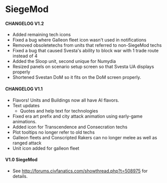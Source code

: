 SiegeMod
====

#### CHANGELOG V1.2
- Added remaining tech icons
- Fixed a bug where Galleon fleet icon wasn't used in notifications
- Removed obsoletetechs from units that referred to non-SiegeMod techs
- Fixed a bug that caused Svesta's ability to block war with 1 trade route instead of 4
- Added the Sloop unit, second unique for Numydia
- Resized panels on scenario setup screen so that Svesta UA displays properly
- Shortened Svestan DoM so it fits on the DoM screen properly.

#### CHANGELOG V1.1

- Flavors! Units and Buildings now all have AI flavors.
- Text updates
    - Quotes and help text for technologies
- Fixed era art prefix and city attack animation using early-game animations.
- Added icon for Transcendence and Consecration techs
- Plot tooltips no longer refer to old techs
- Galleon fleets and Conscripted Rakers can no longer melee as well as ranged attack
- Unit icon added for galleon fleet

#### V1.0 SiegeMod
- See http://forums.civfanatics.com/showthread.php?t=508975 for details.
